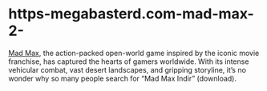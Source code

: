 # https-megabasterd.com-mad-max-2-
[Mad Max](https://megabasterd.com/mad-max-2/), the action-packed open-world game inspired by the iconic movie franchise, has captured the hearts of gamers worldwide. With its intense vehicular combat, vast desert landscapes, and gripping storyline, it’s no wonder why so many people search for “Mad Max Indir” (download).
